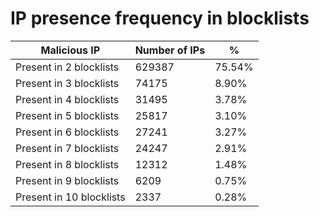 # IP presence frequency in blocklists
| Malicious IP | Number of IPs | % |
|----|----|----|
| Present in 2 blocklists | 629387 | 75.54% |
| Present in 3 blocklists | 74175 | 8.90% |
| Present in 4 blocklists | 31495 | 3.78% |
| Present in 5 blocklists | 25817 | 3.10% |
| Present in 6 blocklists | 27241 | 3.27% |
| Present in 7 blocklists | 24247 | 2.91% |
| Present in 8 blocklists | 12312 | 1.48% |
| Present in 9 blocklists | 6209 | 0.75% |
| Present in 10 blocklists | 2337 | 0.28% |
